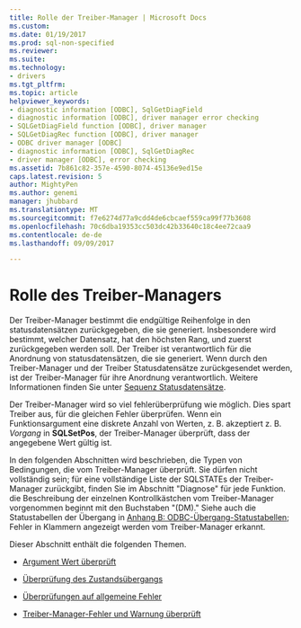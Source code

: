 ```yaml
---
title: Rolle der Treiber-Manager | Microsoft Docs
ms.custom: 
ms.date: 01/19/2017
ms.prod: sql-non-specified
ms.reviewer: 
ms.suite: 
ms.technology:
- drivers
ms.tgt_pltfrm: 
ms.topic: article
helpviewer_keywords:
- diagnostic information [ODBC], SqlGetDiagField
- diagnostic information [ODBC], driver manager error checking
- SQLGetDiagField function [ODBC], driver manager
- SQLGetDiagRec function [ODBC], driver manager
- ODBC driver manager [ODBC]
- diagnostic information [ODBC], SqlGetDiagRec
- driver manager [ODBC], error checking
ms.assetid: 7b861c82-357e-4590-8074-45136e9ed15e
caps.latest.revision: 5
author: MightyPen
ms.author: genemi
manager: jhubbard
ms.translationtype: MT
ms.sourcegitcommit: f7e6274d77a9cdd4de6cbcaef559ca99f77b3608
ms.openlocfilehash: 70c6dba19353cc503dc42b33640c18c4ee72caa9
ms.contentlocale: de-de
ms.lasthandoff: 09/09/2017

---
```

# <a name="role-of-the-driver-manager"></a>Rolle des Treiber-Managers
Der Treiber-Manager bestimmt die endgültige Reihenfolge in den statusdatensätzen zurückgegeben, die sie generiert. Insbesondere wird bestimmt, welcher Datensatz, hat den höchsten Rang, und zuerst zurückgegeben werden soll. Der Treiber ist verantwortlich für die Anordnung von statusdatensätzen, die sie generiert. Wenn durch den Treiber-Manager und der Treiber Statusdatensätze zurückgesendet werden, ist der Treiber-Manager für ihre Anordnung verantwortlich. Weitere Informationen finden Sie unter [Sequenz Statusdatensätze](../../../odbc/reference/develop-app/sequence-of-status-records.md).  
  
 Der Treiber-Manager wird so viel fehlerüberprüfung wie möglich. Dies spart Treiber aus, für die gleichen Fehler überprüfen. Wenn ein Funktionsargument eine diskrete Anzahl von Werten, z. B. akzeptiert z. B. *Vorgang* in **SQLSetPos**, der Treiber-Manager überprüft, dass der angegebene Wert gültig ist.  
  
 In den folgenden Abschnitten wird beschrieben, die Typen von Bedingungen, die vom Treiber-Manager überprüft. Sie dürfen nicht vollständig sein; für eine vollständige Liste der SQLSTATEs der Treiber-Manager zurückgibt, finden Sie im Abschnitt "Diagnose" für jede Funktion. die Beschreibung der einzelnen Kontrollkästchen vom Treiber-Manager vorgenommen beginnt mit den Buchstaben "(DM)." Siehe auch die Statustabellen der Übergang in [Anhang B: ODBC-Übergang-Statustabellen](../../../odbc/reference/appendixes/appendix-b-odbc-state-transition-tables.md); Fehler in Klammern angezeigt werden vom Treiber-Manager erkannt.  
  
 Dieser Abschnitt enthält die folgenden Themen.  
  
-   [Argument Wert überprüft](../../../odbc/reference/develop-app/argument-value-checks.md)  
  
-   [Überprüfung des Zustandsübergangs](../../../odbc/reference/develop-app/state-transition-checks.md)  
  
-   [Überprüfungen auf allgemeine Fehler](../../../odbc/reference/develop-app/general-error-checks.md)  
  
-   [Treiber-Manager-Fehler und Warnung überprüft](../../../odbc/reference/develop-app/driver-manager-error-and-warning-checks.md)
